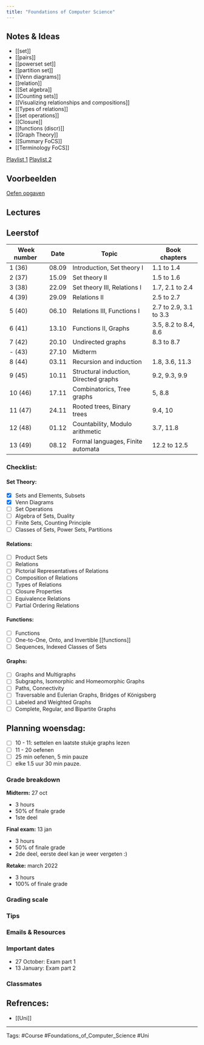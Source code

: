 ```yaml
---
title: "Foundations of Computer Science"
---
```


## Notes & Ideas
- [[set]]
- [[pairs]]
- [[powerset set]]
- [[partition set]]
- [[Venn diagrams]]
- [[relation]]
- [[Set algebra]]
- [[Counting sets]]
- [[Visualizing relationships and compositions]]
- [[Types of relations]]
- [[set operations]]
- [[Closure]]
- [[functions (discr)]]
- [[Graph Theory]]
- [[Summary FoCS]]
- [[Terminology FoCS]]

[Playlist 1](https://www.youtube.com/watch?v=OixshZzH8t0&list=PLDDGPdw7e6Ag1EIznZ-m-qXu4XX3A0cIz&index=53)
[Playlist 2](https://www.youtube.com/watch?v=HkNdNpKUByM&list=PLDDGPdw7e6Aj0amDsYInT_8p6xTSTGEi2&index=23&t=1s)

## Voorbeelden 
[Oefen opgaven](http://liacs.leidenuniv.nl/~hoogeboom/focs/archief.html)

## Lectures
## Leerstof
| Week number&nbsp; | Date  | Topic                                 | Book chapters          |
|-------------------|-------|---------------------------------------|------------------------|
| 1 (36)            | 08.09 | Introduction, Set theory I            | 1.1 to 1.4             |
| 2 (37)            | 15.09 | Set theory II                         | 1.5 to 1.6         |
| 3 (38)            | 22.09 | Set theory III, Relations I           | 1.7, 2.1 to 2.4        |
| 4 (39)&nbsp;      | 29.09 | Relations II                          | 2.5 to 2.7             |
| 5 (40)            | 06.10 | Relations III, Functions I            | 2.7 to 2.9, 3.1 to 3.3 |
| 6 (41)            | 13.10 | Functions II, Graphs                  | 3.5, 8.2 to 8.4, 8.6   |
| 7 (42)&nbsp;      | 20.10 | Undirected graphs                     | 8.3 to 8.7             |
| - (43)            | 27.10 | Midterm&nbsp;                         |
| 8 (44)&nbsp;      | 03.11 | Recursion and induction               | 1.8, 3.6, 11.3         |
| 9 (45)&nbsp;      | 10.11 | Structural induction, Directed graphs | 9.2, 9.3, 9.9          |
| 10 (46)           | 17.11 | Combinatorics, Tree graphs            | 5, 8.8                 |
| 11 (47)           | 24.11 | Rooted trees, Binary trees            | 9.4, 10                |
| 12 (48)           | 01.12 | Countability, Modulo arithmetic       | 3.7, 11.8              |
| 13 (49)           | 08.12 | Formal languages, Finite automata     | 12.2 to 12.5           |

### Checklist:
#### Set Theory:
- [x] Sets and Elements, Subsets
- [x] Venn Diagrams 
- [ ] Set Operations 
- [ ] Algebra of Sets, Duality 
- [ ] Finite Sets, Counting Principle 
- [ ] Classes of Sets, Power Sets, Partitions 

#### Relations:
- [ ] Product Sets 
- [ ] Relations 
- [ ] Pictorial Representatives of Relations 
- [ ] Composition of Relations 
- [ ] Types of Relations 
- [ ] Closure Properties 
- [ ] Equivalence Relations 
- [ ] Partial Ordering Relations

#### Functions: 
- [ ] Functions 
- [ ] One-to-One, Onto, and Invertible [[functions]]
- [ ] Sequences, Indexed Classes of Sets

#### Graphs:
- [ ] Graphs and Multigraphs 
- [ ] Subgraphs, Isomorphic and Homeomorphic Graphs 
- [ ] Paths, Connectivity 
- [ ] Traversable and Eulerian Graphs, Bridges of Königsberg 
- [ ] Labeled and Weighted Graphs 
- [ ] Complete, Regular, and Bipartite Graphs

## Planning woensdag:
- [ ] 10 - 11: settelen en laatste stukje graphs lezen
- [ ] 11 - 20 oefenen 
- [ ] 25 min oefenen, 5 min pauze 
- [ ] elke 1.5 uur 30 min pauze.

### Grade breakdown
**Midterm:** 27 oct
- 3 hours 
- 50% of finale grade 
- 1ste deel

**Final exam:** 13 jan 
- 3 hours 
- 50% of finale grade
- 2de deel, eerste deel kan je weer vergeten :)

**Retake:** march 2022
- 3 hours 
- 100% of finale grade
### Grading scale
### Tips
### Emails & Resources
### Important dates
- 27 October: Exam part 1
- 13 January: Exam part 2
### Classmates

## Refrences:
- [[Uni]]

---
Tags: #Course #Foundations_of_Computer_Science #Uni 